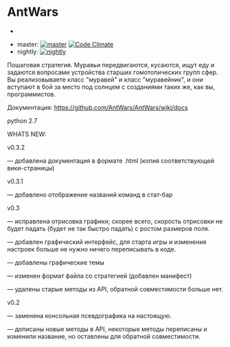 # AntWars
-
* master:
[![master](https://travis-ci.org/AntWars/AntWars.svg?branch=master)](https://travis-ci.org/AntWars/AntWars) [![Code Climate](https://codeclimate.com/github/AntWars/AntWars/badges/gpa.svg)](https://codeclimate.com/github/AntWars/AntWars)
* nightly:
[![nightly](https://travis-ci.org/AntWars/AntWars.svg?branch=nightly)](https://travis-ci.org/AntWars/AntWars)

Пошаговая стратегия.  Муравьи передвигаются, кусаются, ищут еду и задаются вопросами устройства старших гомотопических групп сфер.
Вы реализовываете класс "муравей" и класс "муравейник", и они вступают в бой за место под солнцем с созданиями таких же, как вы, программистов.

Документация: https://github.com/AntWars/AntWars/wiki/docs

python 2.7

WHATS NEW:


v0.3.2

— добавлена документация в формате .html (копия соответствующей вики-страницы)


v0.3.1

— добавлено отображение названий команд в стат-бар


v0.3

— исправлена отрисовка графики; скорее всего, скорость отрисовки не будет падать (будет не так быстро падать) с ростом размеров поля.

— добавлен графический интерфейс, для старта игры и изменения настроек больше не нужно ничего переписывать в коде.

— добавлены графические темы

— изменен формат файла со стратегией (добавлен манифест)

— удалены старые методы из API, обратной совместимости больше нет.

v0.2

— заменена консольная псевдографика на настоящую.

— дописаны новые методы в API, некоторые методы переписаны и изменили название, но оставлены для обратной совместимости.